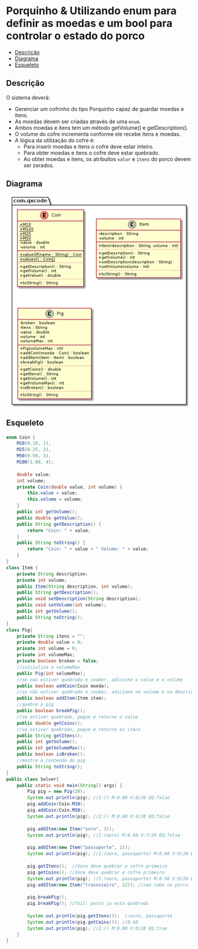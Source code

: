 # Porquinho & Utilizando enum para definir as moedas e um bool para controlar o estado do porco
<!--TOC_BEGIN-->
- [Descrição](#descrição)
- [Diagrama](#diagrama)
- [Esqueleto](#esqueleto)
<!--TOC_END-->

## Descrição
O sistema deverá:

- Gerenciar um cofrinho do tipo Porquinho capaz de guardar moedas e itens.
- As moedas devem ser criadas através de uma `enum`.
- Ambos moedas e itens tem um método getVolume() e getDescription().
- O volume do cofre incrementa conforme ele recebe itens e moedas.
- A lógica da utilização do cofre é:
    - Para inserir moedas e itens o cofre deve estar inteiro.
    - Para obter moedas e itens o cofre deve estar quebrado.
    - Ao obter moedas e itens, os atribuitos `valor` e `itens` do porco devem ser zerados.

## Diagrama
![](diagrama.png)

## Esqueleto
<!--FILTER Solver.java java-->
```java
enum Coin {
    M10(0.10, 1),
    M25(0.25, 2),
    M50(0.50, 3),
    M100(1.00, 4);

    double value;
    int volume;
    private Coin(double value, int volume) {
        this.value = value;
        this.volume = volume;
    }
    public int getVolume();
    public double getValue();
    public String getDescription() {
        return "Coin: " + value;
    }
    public String toString() {
        return "Coin: " + value + " Volume: " + value;
    }
}
class Item {
    private String description;
    private int volume;
    public Item(String description, int volume);
    public String getDescription();
    public void setDescription(String description);
    public void setVolume(int volume);
    public int getVolume();
    public String toString();
}
class Pig{
    private String itens = "";
    private double value = 0;
    private int volume = 0;
    private int volumeMax;
    private boolean broken = false;
    //inicializa o volumeMax
    public Pig(int volumeMax);
    //se nao estiver quebrado e couber, adicione o value e o volume
    public boolean addCoin(Coin moeda);
    //se não estiver quebrado e couber, adicione no volume e na descrição
    public boolean addItem(Item item);
    //quebre o pig
    public boolean breakPig();
    //se estiver quebrado, pegue e retorne o value
    public double getCoins();
    //se estiver quebrado, pegue e retorno os itens
    public String getItens();
    public int getVolume();
    public int getVolumeMax();
    public boolean isBroken();
    //mostre o conteúdo do pig
    public String toString();
}
public class Solver{
    public static void main(String[] args) {
        Pig pig = new Pig(20);
        System.out.println(pig); //I:() M:0.00 V:0/20 EQ:false
        pig.addCoin(Coin.M10);
        pig.addCoin(Coin.M50);
        System.out.println(pig); //I:() M:0.60 V:4/20 EQ:false

        pig.addItem(new Item("ouro", 3));
        System.out.println(pig); //I:(ouro) M:0.60 V:7/20 EQ:false

        pig.addItem(new Item("passaporte", 2));
        System.out.println(pig); //I:(ouro, passaporte) M:0.60 V:9/20 EQ:false

        pig.getItens();  //Voce deve quebrar o cofre primeiro
        pig.getCoins(); //Voce deve quebrar o cofre primeiro
        System.out.println(pig); //I:(ouro, passaporte) M:0.60 V:9/20 EQ:false
        pig.addItem(new Item("travesseiro", 22)); //nao cabe no porco

        pig.breakPig();
        pig.breakPig(); //fail: porco ja esta quebrado

        System.out.println(pig.getItens());  //ouro, passaporte
        System.out.println(pig.getCoins()); //0.60
        System.out.println(pig); //I:() M:0.00 V:0/20 EQ:true
    }
}
```
<!--FILTER_END-->
